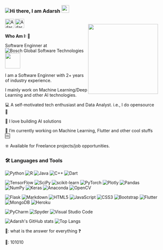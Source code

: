 ### ![Hi there, I am Adarsh](chekoduadarsh.github.io/) <img src="https://media.giphy.com/media/hvRJCLFzcasrR4ia7z/giphy.gif" width="25px">


<a href="https://www.linkedin.com/in/adarsh-chekodu/">
  <img align="left" alt="Adarsh's LinkedIN" width="30px"  src="https://img.icons8.com/external-justicon-flat-justicon/64/000000/external-linkedin-social-media-justicon-flat-justicon.png"/>
</a>


<a href="mailto: chekodu.adarsh@gmail.com">
  <img align="left" alt="Adarsh's Email" width="30px"  src="https://img.icons8.com/external-justicon-flat-justicon/64/000000/external-gmail-social-media-justicon-flat-justicon.png"/>
</a>

</br>

<img align='right' src="https://media0.giphy.com/media/WFZvB7VIXBgiz3oDXE/giphy.gif" width="230">

</br>

**Who Am I: 🥷**

Software Enginner at ![Bosch Global Software Technologies](https://www.bosch-softwaretechnologies.com/en/)  <img src="https://media3.giphy.com/media/IauL6LvGNlT3ffhcqq/giphy.gif" width="50px">

I am a Software Enginner with 2+ years of industry experience. 

I mainly work on Machine Learning/Deep Learning and other AI technologies.


💻 A self-motivated tech enthusiast and Data Analyst. i.e., I do opensource 📖

🧠 I love building AI solutions

🔭 I’m currently working on Machine Learning, Flutter and other cool stuffs 🆒

☣️ Available for Freelance projects/job opportunities.




### :hammer_and_wrench:  Languages and Tools

![Python](https://img.shields.io/badge/python-3670A0?style=for-the-badge&logo=python&logoColor=ffdd54)
![R](https://img.shields.io/badge/r-%23276DC3.svg?style=for-the-badge&logo=r&logoColor=white)
![Java](https://img.shields.io/badge/java-%23ED8B00.svg?style=for-the-badge&logo=java&logoColor=white)
![C++](https://img.shields.io/badge/c++-%2300599C.svg?style=for-the-badge&logo=c%2B%2B&logoColor=white)
![Dart](https://img.shields.io/badge/dart-%230175C2.svg?style=for-the-badge&logo=dart&logoColor=white)

![TensorFlow](https://img.shields.io/badge/TensorFlow-%23FF6F00.svg?style=for-the-badge&logo=TensorFlow&logoColor=white)
![SciPy](https://img.shields.io/badge/SciPy-%230C55A5.svg?style=for-the-badge&logo=scipy&logoColor=%white)
![scikit-learn](https://img.shields.io/badge/scikit--learn-%23F7931E.svg?style=for-the-badge&logo=scikit-learn&logoColor=white) 
![PyTorch](https://img.shields.io/badge/PyTorch-%23EE4C2C.svg?style=for-the-badge&logo=PyTorch&logoColor=white)
![Plotly](https://img.shields.io/badge/Plotly-%233F4F75.svg?style=for-the-badge&logo=plotly&logoColor=white)
![Pandas](https://img.shields.io/badge/pandas-%23150458.svg?style=for-the-badge&logo=pandas&logoColor=white)
![NumPy](https://img.shields.io/badge/numpy-%23013243.svg?style=for-the-badge&logo=numpy&logoColor=white)
![Keras](https://img.shields.io/badge/Keras-%23D00000.svg?style=for-the-badge&logo=Keras&logoColor=white)
![Anaconda](https://img.shields.io/badge/Anaconda-%2344A833.svg?style=for-the-badge&logo=anaconda&logoColor=white)
![OpenCV](https://img.shields.io/badge/opencv-%23white.svg?style=for-the-badge&logo=opencv&logoColor=white)


![Flask](https://img.shields.io/badge/flask-%23000.svg?style=for-the-badge&logo=flask&logoColor=white)
![Markdown](https://img.shields.io/badge/markdown-%23000000.svg?style=for-the-badge&logo=markdown&logoColor=white)
![HTML5](https://img.shields.io/badge/html5-%23E34F26.svg?style=for-the-badge&logo=html5&logoColor=white)
![JavaScript](https://img.shields.io/badge/javascript-%23323330.svg?style=for-the-badge&logo=javascript&logoColor=%23F7DF1E)
![CSS3](https://img.shields.io/badge/css3-%231572B6.svg?style=for-the-badge&logo=css3&logoColor=white)
![Bootstrap](https://img.shields.io/badge/bootstrap-%23563D7C.svg?style=for-the-badge&logo=bootstrap&logoColor=white)
![Flutter](https://img.shields.io/badge/Flutter-%2302569B.svg?style=for-the-badge&logo=Flutter&logoColor=white)
![MongoDB](https://img.shields.io/badge/MongoDB-%234ea94b.svg?style=for-the-badge&logo=mongodb&logoColor=white)
![Heroku](https://img.shields.io/badge/heroku-%23430098.svg?style=for-the-badge&logo=heroku&logoColor=white)

![PyCharm](https://img.shields.io/badge/pycharm-143?style=for-the-badge&logo=pycharm&logoColor=black&color=black&labelColor=green)
![Spyder](https://img.shields.io/badge/Spyder-838485?style=for-the-badge&logo=spyder%20ide&logoColor=maroon)
![Visual Studio Code](https://img.shields.io/badge/Visual%20Studio%20Code-0078d7.svg?style=for-the-badge&logo=visual-studio-code&logoColor=white)


![Adarsh's GitHub stats](https://github-readme-stats.vercel.app/api?username=chekoduadarsh&show_icons=true&theme=radical) 
![Top Langs](https://github-readme-stats.vercel.app/api/top-langs/?username=chekoduadarsh&layout=compact&theme=dark)


🤖: what is the answer for everything ❓

:ninja:: 101010
